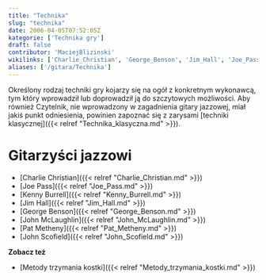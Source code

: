 ```yaml
---
title: "Technika"
slug: "technika"
date: 2006-04-05T07:52:05Z
kategorie: ['Technika gry']
draft: false
contributor: 'MaciejBlizinski'
wikilinks: ['Charlie_Christian', 'George_Benson', 'Jim_Hall', 'Joe_Pass', 'John_McLaughlin', 'John_Scofield', 'Kenny_Burrell', 'Metody_trzymania_kostki', 'Pat_Metheny', 'technika_klasyczna']
aliases: ['/gitara/Technika']
---
```

Określony rodzaj techniki gry kojarzy się na ogół z konkretnym
wykonawcą, tym który wprowadził lub doprowadził ją do szczytowych
możliwości. Aby również Czytelnik, nie wprowadzony w zagadnienia gitary
jazzowej, miał jakiś punkt odniesienia, powinien zapoznać się z zarysami
[techniki klasycznej]({{< relref "Technika_klasyczna.md" >}}).

# Gitarzyści jazzowi

  - [Charlie Christian]({{< relref "Charlie_Christian.md" >}})
  - [Joe Pass]({{< relref "Joe_Pass.md" >}})
  - [Kenny Burrell]({{< relref "Kenny_Burrell.md" >}})
  - [Jim Hall]({{< relref "Jim_Hall.md" >}})
  - [George Benson]({{< relref "George_Benson.md" >}})
  - [John McLaughlin]({{< relref "John_McLaughlin.md" >}})
  - [Pat Metheny]({{< relref "Pat_Metheny.md" >}})
  - [John Scofield]({{< relref "John_Scofield.md" >}})

**Zobacz też**

  - [Metody trzymania kostki]({{< relref "Metody_trzymania_kostki.md" >}})

